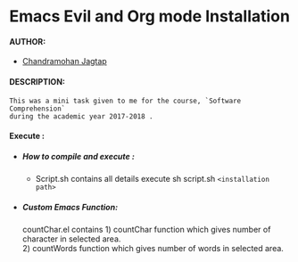 # Emacs Evil and Org mode Installation

#### AUTHOR:

- [Chandramohan Jagtap](https://github.com/cmjagtap "Chandramohan's github profile")

#### DESCRIPTION:

	This was a mini task given to me for the course, `Software Comprehension`
	during the academic year 2017-2018 .

#### Execute :

- ##### How to compile and execute :
	- Script.sh contains all details execute sh script.sh `<installation path>`

- ##### Custom Emacs Function:
	countChar.el contains 1) countChar function which gives number of character in selected area.  
			      2) countWords function which gives number of words in selected area.
